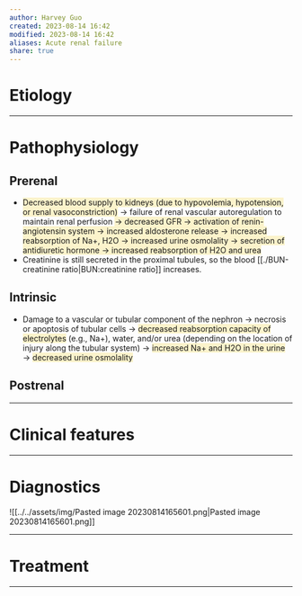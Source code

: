 ```yaml
---
author: Harvey Guo
created: 2023-08-14 16:42
modified: 2023-08-14 16:42
aliases: Acute renal failure
share: true
---
```


# Etiology


---
# Pathophysiology
## Prerenal
- <span style="background:rgba(240, 200, 0, 0.2)">Decreased blood supply to kidneys (due to hypovolemia, hypotension, or renal vasoconstriction)</span> → failure of renal vascular autoreg<span style="background:rgba(240, 200, 0, 0.2)"></span>ulation to maintain renal perfusion <span style="background:rgba(240, 200, 0, 0.2)">→ decreased GFR → activation of renin-angiotensin system → increased aldosterone release → increased reabsorption of Na+, H2O → increased urine osmolality → secretion of antidiuretic hormone → increased reabsorption of H2O and urea</span>
- Creatinine is still secreted in the proximal tubules, so the blood [[./BUN-creatinine ratio|BUN:creatinine ratio]] increases.
## Intrinsic
- Damage to a vascular or tubular component of the nephron → necrosis or apoptosis of tubular cells → <span style="background:rgba(240, 200, 0, 0.2)">decreased reabsorption capacity of electrolytes</span> (e.g., Na+), water, and/or urea (depending on the location of injury along the tubular system) → <span style="background:rgba(240, 200, 0, 0.2)">increased Na+ and H2O in the urine</span> → <span style="background:rgba(240, 200, 0, 0.2)">decreased urine osmolality</span>
## Postrenal


---
# Clinical features


---
# Diagnostics
![[../../assets/img/Pasted image 20230814165601.png|Pasted image 20230814165601.png]]

---
# Treatment


---

